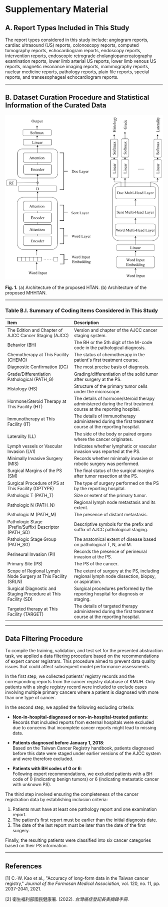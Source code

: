 
# Supplementary Material

## A. Report Types Included in This Study

The report types considered in this study include: angiogram reports, cardiac ultrasound (US) reports, colonoscopy reports, computed tomography reports, echocardiogram reports, endoscopy reports, intervention reports, endoscopic retrograde cholangiopancreatography examination reports, lower limb arterial US reports, lower limb venous US reports, magnetic resonance imaging reports, mammography reports, nuclear medicine reports, pathology reports, plain file reports, special reports, and transesophageal echocardiogram reports.

---

## B. Dataset Curation Procedure and Statistical Information of the Curated Data

<p align="center">
  <img src="./supplementary/Fig1_HTAN_MHHTAN_Architecture.png" alt="Architecture of HTAN and MHHTAN" width="600"/>
</p>

**Fig. 1.** (a) Architecture of the proposed HTAN. (b) Architecture of the proposed MHHTAN.

---

### Table B.I. Summary of Coding Items Considered in This Study

| Item | Description |
|:-----|:------------|
| The Edition and Chapter of AJCC Cancer Staging (AJCC) | Version and chapter of the AJCC cancer staging system. |
| Behavior (BH) | The BH or the 5th digit of the M-code code in the pathological diagnosis. |
| Chemotherapy at This Facility (CHEMO) | The status of chemotherapy in the patient's first treatment course. |
| Diagnostic Confirmation (DC) | The most precise basis of diagnosis. |
| Grade/Differentiation Pathological (PATH_G) | Grading/differentiation of the solid tumor after surgery at the PS. |
| Histology (HS) | Structure of the primary tumor cells under the microscope. |
| Hormone/Steroid Therapy at This Facility (HT) | The details of hormone/steroid therapy administered during the first treatment course at the reporting hospital. |
| Immunotherapy at This Facility (IT) | The details of immunotherapy administered during the first treatment course at the reporting hospital. |
| Laterality (LL) | The side of the body or paired organs where the cancer originates. |
| Lymph vessels or Vascular Invasion (LVI) | Indicates whether lymphatic or vascular invasion was reported at the PS. |
| Minimally Invasive Surgery (MIS) | Records whether minimally invasive or robotic surgery was performed. |
| Surgical Margins of the PS (SM) | The final status of the surgical margins after tumor resection at the PS. |
| Surgical Procedure of PS at This Facility (OPTYPE) | The type of surgery performed on the PS by the reporting hospital. |
| Pathologic T (PATH_T) | Size or extent of the primary tumor. |
| Pathologic N (PATH_N) | Regional lymph node metastasis and its extent. |
| Pathologic M (PATH_M) | The presence of distant metastasis. |
| Pathologic Stage (Prefix/Suffix) Descriptor (PATH_SD) | Descriptive symbols for the prefix and suffix of AJCC pathological staging. |
| Pathologic Stage Group (PATH_SG) | The anatomical extent of disease based on pathological T, N, and M. |
| Perineural Invasion (PI) | Records the presence of perineural invasion at the PS. |
| Primary Site (PS) | The PS of the cancer. |
| Scope of Regional Lymph Node Surgery at This Facility (SRLN) | The extent of surgery at the PS, including regional lymph node dissection, biopsy, or aspiration. |
| Surgical Diagnostic and Staging Procedure at This Facility (SD) | Surgical procedures performed by the reporting hospital for diagnosis or staging. |
| Targeted therapy at This Facility (TARGET) | The details of targeted therapy administered during the first treatment course at the reporting hospital. |

---

## Data Filtering Procedure

To compile the training, validation, and test set for the presented abstraction task, we applied a data filtering procedure based on the recommendations of expert cancer registrars. This procedure aimed to prevent data quality issues that could affect subsequent model performance assessments.

In the first step, we collected patients’ registry records and the corresponding reports from the cancer registry database of KMUH. Only patients with a single registry record were included to exclude cases involving multiple primary cancers where a patient is diagnosed with more than one type of cancer.

In the second step, we applied the following excluding criteria:

- **Non-in-hospital-diagnosed or non-in-hospital-treated patients**:  
  Records that included reports from external hospitals were excluded due to concerns that incomplete cancer reports might lead to missing data.

- **Patients diagnosed before January 1, 2018**:  
  Based on the Taiwan Cancer Registry handbook, patients diagnosed before this date were staged under earlier versions of the AJCC system and were therefore excluded.

- **Patients with BH codes of 0 or 6**:  
  Following expert recommendations, we excluded patients with a BH code of 0 (indicating benign tumors) or 6 (indicating metastatic cancer with unknown PS).

The third step involved ensuring the completeness of the cancer registration data by establishing inclusion criteria:
1. Patients must have at least one pathology report and one examination report.
2. The patient’s first report must be earlier than the initial diagnosis date.
3. The date of the last report must be later than the date of the first surgery.

Finally, the resulting patients were classified into six cancer categories based on their PS information.

---

## References

[1] C.-W. Kao et al., "Accuracy of long-form data in the Taiwan cancer registry," *Journal of the Formosan Medical Association*, vol. 120, no. 11, pp. 2037-2041, 2021.

[2] 衛生福利部國民健康署. (2022). *台灣癌症登記長表摘錄手冊*.
